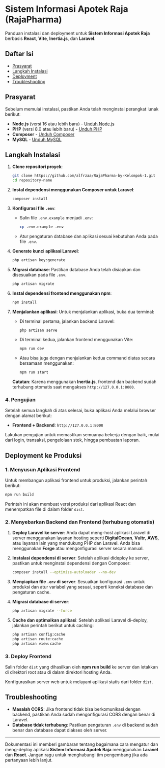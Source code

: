 # Sistem Informasi Apotek Raja (RajaPharma)

Panduan instalasi dan deployment untuk **Sistem Informasi Apotek Raja** berbasis **React**, **Vite**, **Inertia.js**, dan **Laravel**.

## Daftar Isi

- [Prasyarat](#prasyarat)
- [Langkah Instalasi](#langkah-instalasi)
- [Deployment](#deployment-ke-produksi)
- [Troubleshooting](#troubleshooting)

## Prasyarat

Sebelum memulai instalasi, pastikan Anda telah menginstal perangkat lunak berikut:

- **Node.js** (versi 16 atau lebih baru) - [Unduh Node.js](https://nodejs.org/)
- **PHP** (versi 8.0 atau lebih baru) - [Unduh PHP](https://www.php.net/downloads.php)
- **Composer** - [Unduh Composer](https://getcomposer.org/)
- **MySQL** - [Unduh MySQL](https://dev.mysql.com/downloads/)

## Langkah Instalasi

1. **Clone repositori proyek**:

   ```bash
   git clone https://github.com/alfrzaa/RajaPharma-by-Kelompok-1.git
   cd repository-name
   ```

2. **Instal dependensi menggunakan Composer untuk Laravel**:

   ```bash
   composer install
   ```

3. **Konfigurasi file `.env`**:

   - Salin file `.env.example` menjadi `.env`:
     ```bash
     cp .env.example .env
     ```
   - Atur pengaturan database dan aplikasi sesuai kebutuhan Anda pada file `.env`.

4. **Generate kunci aplikasi Laravel**:

   ```bash
   php artisan key:generate
   ```

5. **Migrasi database**:
   Pastikan database Anda telah disiapkan dan disesuaikan pada file `.env`.

   ```bash
   php artisan migrate
   ```

6. **Instal dependensi frontend menggunakan npm**:

   ```bash
   npm install
   ```

7. **Menjalankan aplikasi**:
   Untuk menjalankan aplikasi, buka dua terminal:

   - Di terminal pertama, jalankan backend Laravel:

     ```bash
     php artisan serve
     ```

   - Di terminal kedua, jalankan frontend menggunakan Vite:

     ```bash
     npm run dev
     ```

   - Atau bisa juga dengan menjalankan kedua command diatas secara bersamaan menggunakan:
     ```bash
     npm run start
     ```

   **Catatan**: Karena menggunakan **Inertia.js**, frontend dan backend sudah terhubung otomatis saat mengakses `http://127.0.0.1:8000`.

### 4. Pengujian

Setelah semua langkah di atas selesai, buka aplikasi Anda melalui browser dengan alamat berikut:

- **Frontend + Backend**: `http://127.0.0.1:8000`

Lakukan pengujian untuk memastikan semuanya bekerja dengan baik, mulai dari login, transaksi, pengelolaan stok, hingga pembuatan laporan.

## Deployment ke Produksi

### 1. Menyusun Aplikasi Frontend

Untuk membangun aplikasi frontend untuk produksi, jalankan perintah berikut:

```bash
npm run build
```

Perintah ini akan membuat versi produksi dari aplikasi React dan menempatkan file di dalam folder `dist`.

### 2. Menyebarkan Backend dan Frontend (terhubung otomatis)

1. **Deploy Laravel ke server**:
   Anda dapat meng-host aplikasi Laravel di server menggunakan layanan hosting seperti **DigitalOcean**, **Vultr**, **AWS**, atau layanan lain yang mendukung PHP dan Laravel. Anda bisa menggunakan **Forge** atau mengonfigurasi server secara manual.

2. **Instalasi dependensi di server**:
   Setelah aplikasi dideploy ke server, pastikan untuk menginstal dependensi dengan Composer:

   ```bash
   composer install --optimize-autoloader --no-dev
   ```

3. **Menyiapkan file `.env` di server**:
   Sesuaikan konfigurasi `.env` untuk produksi dan atur variabel yang sesuai, seperti koneksi database dan pengaturan cache.

4. **Migrasi database di server**:

   ```bash
   php artisan migrate --force
   ```

5. **Cache dan optimalkan aplikasi**:
   Setelah aplikasi Laravel di-deploy, jalankan perintah berikut untuk caching:

   ```bash
   php artisan config:cache
   php artisan route:cache
   php artisan view:cache
   ```


### 3. Deploy Frontend

Salin folder `dist` yang dihasilkan oleh **npm run build** ke server dan letakkan di direktori root atau di dalam direktori hosting Anda.

Konfigurasikan server web untuk melayani aplikasi statis dari folder `dist`.

## Troubleshooting

- **Masalah CORS**: Jika frontend tidak bisa berkomunikasi dengan backend, pastikan Anda sudah mengonfigurasi CORS dengan benar di Laravel.
- **Database tidak terhubung**: Pastikan pengaturan `.env` di backend sudah benar dan database dapat diakses oleh server.

---

Dokumentasi ini memberi gambaran tentang bagaimana cara mengatur dan meng-deploy aplikasi **Sistem Informasi Apotek Raja** menggunakan **Laravel** dan **React**. Jangan ragu untuk menghubungi tim pengembang jika ada pertanyaan lebih lanjut.
